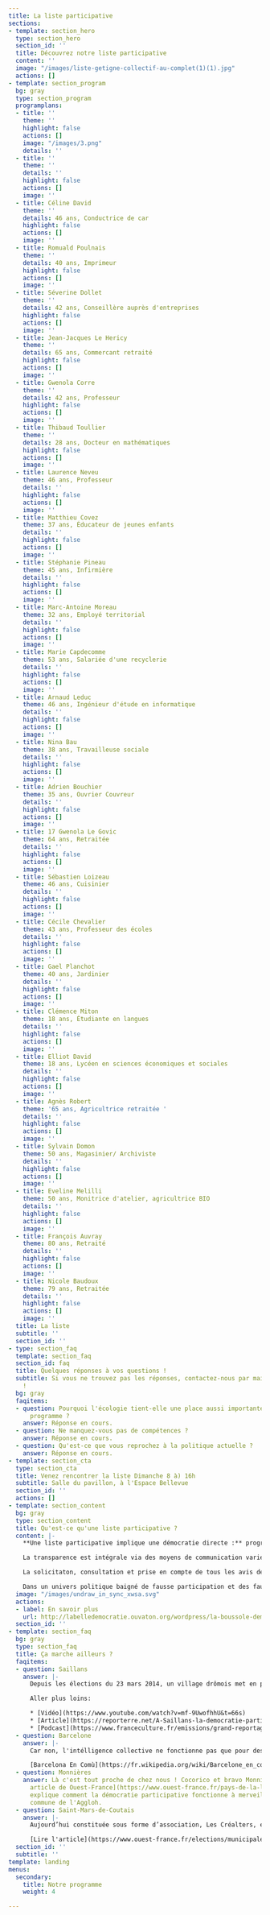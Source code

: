 ```yaml
---
title: La liste participative
sections:
- template: section_hero
  type: section_hero
  section_id: ''
  title: Découvrez notre liste participative
  content: ''
  image: "/images/liste-getigne-collectif-au-complet(1)(1).jpg"
  actions: []
- template: section_program
  bg: gray
  type: section_program
  programplans:
  - title: ''
    theme: ''
    highlight: false
    actions: []
    image: "/images/3.png"
    details: ''
  - title: ''
    theme: ''
    details: ''
    highlight: false
    actions: []
    image: ''
  - title: Céline David
    theme: ''
    details: 46 ans, Conductrice de car
    highlight: false
    actions: []
    image: ''
  - title: Romuald Poulnais
    theme: ''
    details: 40 ans, Imprimeur
    highlight: false
    actions: []
    image: ''
  - title: Séverine Dollet
    theme: ''
    details: 42 ans, Conseillère auprès d'entreprises
    highlight: false
    actions: []
    image: ''
  - title: Jean-Jacques Le Hericy
    theme: ''
    details: 65 ans, Commercant retraité
    highlight: false
    actions: []
    image: ''
  - title: Gwenola Corre
    theme: ''
    details: 42 ans, Professeur
    highlight: false
    actions: []
    image: ''
  - title: Thibaud Toullier
    theme: ''
    details: 28 ans, Docteur en mathématiques
    highlight: false
    actions: []
    image: ''
  - title: Laurence Neveu
    theme: 46 ans, Professeur
    details: ''
    highlight: false
    actions: []
    image: ''
  - title: Matthieu Covez
    theme: 37 ans, Éducateur de jeunes enfants
    details: ''
    highlight: false
    actions: []
    image: ''
  - title: Stéphanie Pineau
    theme: 45 ans, Infirmière
    details: ''
    highlight: false
    actions: []
    image: ''
  - title: Marc-Antoine Moreau
    theme: 32 ans, Employé territorial
    details: ''
    highlight: false
    actions: []
    image: ''
  - title: Marie Capdecomme
    theme: 53 ans, Salariée d'une recyclerie
    details: ''
    highlight: false
    actions: []
    image: ''
  - title: Arnaud Leduc
    theme: 46 ans, Ingénieur d'étude en informatique
    details: ''
    highlight: false
    actions: []
    image: ''
  - title: Nina Bau
    theme: 38 ans, Travailleuse sociale
    details: ''
    highlight: false
    actions: []
    image: ''
  - title: Adrien Bouchier
    theme: 35 ans, Ouvrier Couvreur
    details: ''
    highlight: false
    actions: []
    image: ''
  - title: 17 Gwenola Le Govic
    theme: 64 ans, Retraitée
    details: ''
    highlight: false
    actions: []
    image: ''
  - title: Sébastien Loizeau
    theme: 46 ans, Cuisinier
    details: ''
    highlight: false
    actions: []
    image: ''
  - title: Cécile Chevalier
    theme: 43 ans, Professeur des écoles
    details: ''
    highlight: false
    actions: []
    image: ''
  - title: Gael Planchot
    theme: 40 ans, Jardinier
    details: ''
    highlight: false
    actions: []
    image: ''
  - title: Clémence Miton
    theme: 18 ans, Étudiante en langues
    details: ''
    highlight: false
    actions: []
    image: ''
  - title: Elliot David
    theme: 18 ans, Lycéen en sciences économiques et sociales
    details: ''
    highlight: false
    actions: []
    image: ''
  - title: Agnès Robert
    theme: '65 ans, Agricultrice retraitée '
    details: ''
    highlight: false
    actions: []
    image: ''
  - title: Sylvain Domon
    theme: 50 ans, Magasinier/ Archiviste
    details: ''
    highlight: false
    actions: []
    image: ''
  - title: Eveline Melilli
    theme: 50 ans, Monitrice d'atelier, agricultrice BIO
    details: ''
    highlight: false
    actions: []
    image: ''
  - title: François Auvray
    theme: 80 ans, Retraité
    details: ''
    highlight: false
    actions: []
    image: ''
  - title: Nicole Baudoux
    theme: 79 ans, Retraitée
    details: ''
    highlight: false
    actions: []
    image: ''
  title: La liste
  subtitle: ''
  section_id: ''
- type: section_faq
  template: section_faq
  section_id: faq
  title: Quelques réponses à vos questions !
  subtitle: Si vous ne trouvez pas les réponses, contactez-nous par mail ou téléphone
    !
  bg: gray
  faqitems:
  - question: Pourquoi l'écologie tient-elle une place aussi importante dans notre
      programme ?
    answer: Réponse en cours.
  - question: Ne manquez-vous pas de compétences ?
    answer: Réponse en cours.
  - question: Qu'est-ce que vous reprochez à la politique actuelle ?
    answer: Réponse en cours.
- template: section_cta
  type: section_cta
  title: Venez rencontrer la liste Dimanche 8 à) 16h
  subtitle: Salle du pavillon, à l'Espace Bellevue
  section_id: ''
  actions: []
- template: section_content
  bg: gray
  type: section_content
  title: Qu'est-ce qu'une liste participative ?
  content: |-
    **Une liste participative implique une démocratie directe :** programmes, projets et idées sont co-construits avec les citoyens volontaires pendant toute la durée du mandat.

    La transparence est intégrale via des moyens de communication variés et accessibles.

    La solicitaton, consultation et prise en compte de tous les avis des citoyens doit être respectée et l'équipe municipale est responsable de s'assurer que des moments d'échange et de débats aient lieu.

    Dans un univers politique baigné de fausse participation et des fausses concertations il existe des outils [**comme la boussole démocratique**](http://labelledemocratie.ouvaton.org/wordpress/la-boussole-democratique/) **pour permettre aux.** **candidat·e·s et aux électeurs·trices d’évaluer eux-mêmes le caractère participatif des listes** en se référant à des critères objectifs communs et vérifiables par tous.
  image: "/images/undraw_in_sync_xwsa.svg"
  actions:
  - label: En savoir plus
    url: http://labelledemocratie.ouvaton.org/wordpress/la-boussole-democratique/
  section_id: ''
- template: section_faq
  bg: gray
  type: section_faq
  title: Ça marche ailleurs ?
  faqitems:
  - question: Saillans
    answer: |-
      Depuis les élections du 23 mars 2014, un village drômois met en place une gouvernance collégiale et participative au service de la construction d’une démocratie vivante qui replace l’habitant dans sa fonction politique au service d’un bien-vivre-ensemble respectueux de l’humain et de son environnement.

      Aller plus loins:

      * [Vidéo](https://www.youtube.com/watch?v=mf-9UwofhhU&t=66s)
      * [Article](https://reporterre.net/A-Saillans-la-democratie-participative-nourrit-la-transition-ecologique?utm_source=newsletter&utm_medium=email&utm_campaign=nl_quotidienne)
      * [Podcast](https://www.franceculture.fr/emissions/grand-reportage/municipales-limportant-cest-de-participer)
  - question: Barcelone
    answer: |-
      Car non, l'intélligence collective ne fonctionne pas que pour des communes de la taille de nos communes ! À Barcelone, une liste participative est en place et ils ont largement fait évolué les mentalités en financant notamment le développement du logiciel [Decidim](https://decidim.org/) (plateforme "open source" de participation citoyenne).

      [Barcelona En Comù](https://fr.wikipedia.org/wiki/Barcelone_en_commun)
  - question: Monnières
    answer: Là c'est tout proche de chez nous ! Cocorico et bravo Monnières ! [Cet
      article de Ouest-France](https://www.ouest-france.fr/pays-de-la-loire/monnieres-44690/la-democratie-participative-fonctionne-et-est-appreciee-4516969)
      explique comment la démocratie participative fonctionne à merveille pour une
      commune de l'Aggloh.
  - question: Saint-Mars-de-Coutais
    answer: |-
      Aujourd’hui constituée sous forme d’association, Les Créalters, elle s’est lancée mi-janvier avec un après-midi d’échanges sur cinq thématiques identifiées à Saint-Mars-de-Coutais : participation citoyenne, vie associative, mobilité, éducation, enfance, aménagement et urbanisme...

      [Lire l'article](https://www.ouest-france.fr/elections/municipales/saint-mars-de-coutais-une-seconde-liste-se-prepare-6726315)
  section_id: ''
  subtitle: ''
template: landing
menus:
  secondary:
    title: Notre programme
    weight: 4

---
```

